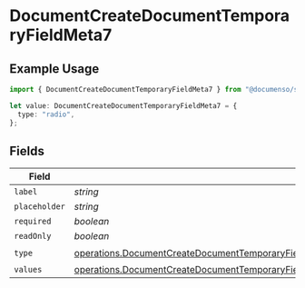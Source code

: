 # DocumentCreateDocumentTemporaryFieldMeta7

## Example Usage

```typescript
import { DocumentCreateDocumentTemporaryFieldMeta7 } from "@documenso/sdk-typescript/models/operations";

let value: DocumentCreateDocumentTemporaryFieldMeta7 = {
  type: "radio",
};
```

## Fields

| Field                                                                                                                                                                                                                                            | Type                                                                                                                                                                                                                                             | Required                                                                                                                                                                                                                                         | Description                                                                                                                                                                                                                                      |
| ------------------------------------------------------------------------------------------------------------------------------------------------------------------------------------------------------------------------------------------------ | ------------------------------------------------------------------------------------------------------------------------------------------------------------------------------------------------------------------------------------------------ | ------------------------------------------------------------------------------------------------------------------------------------------------------------------------------------------------------------------------------------------------ | ------------------------------------------------------------------------------------------------------------------------------------------------------------------------------------------------------------------------------------------------ |
| `label`                                                                                                                                                                                                                                          | *string*                                                                                                                                                                                                                                         | :heavy_minus_sign:                                                                                                                                                                                                                               | N/A                                                                                                                                                                                                                                              |
| `placeholder`                                                                                                                                                                                                                                    | *string*                                                                                                                                                                                                                                         | :heavy_minus_sign:                                                                                                                                                                                                                               | N/A                                                                                                                                                                                                                                              |
| `required`                                                                                                                                                                                                                                       | *boolean*                                                                                                                                                                                                                                        | :heavy_minus_sign:                                                                                                                                                                                                                               | N/A                                                                                                                                                                                                                                              |
| `readOnly`                                                                                                                                                                                                                                       | *boolean*                                                                                                                                                                                                                                        | :heavy_minus_sign:                                                                                                                                                                                                                               | N/A                                                                                                                                                                                                                                              |
| `type`                                                                                                                                                                                                                                           | [operations.DocumentCreateDocumentTemporaryFieldMetaDocumentsResponse200ApplicationJSONResponseBodyDocumentType](../../models/operations/documentcreatedocumenttemporaryfieldmetadocumentsresponse200applicationjsonresponsebodydocumenttype.md) | :heavy_check_mark:                                                                                                                                                                                                                               | N/A                                                                                                                                                                                                                                              |
| `values`                                                                                                                                                                                                                                         | [operations.DocumentCreateDocumentTemporaryFieldMetaValues](../../models/operations/documentcreatedocumenttemporaryfieldmetavalues.md)[]                                                                                                         | :heavy_minus_sign:                                                                                                                                                                                                                               | N/A                                                                                                                                                                                                                                              |